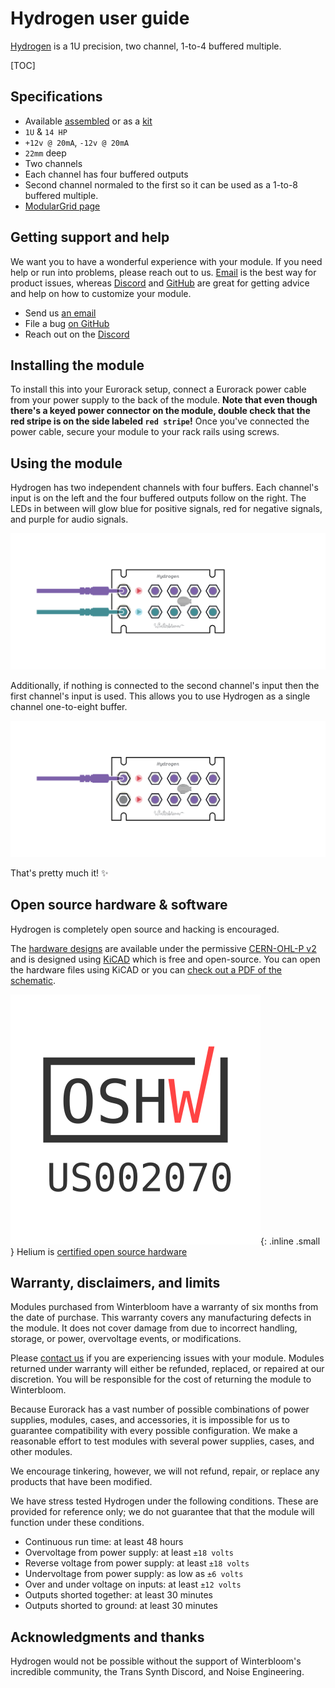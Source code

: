 # Hydrogen user guide

[Hydrogen](https://winterbloom.com/shop/hydrogen) is a 1U precision, two channel, 1-to-4 buffered multiple.

[TOC]

## Specifications

* Available [assembled](https://winterbloom.com/shop/hydrogen) or as a [kit](https://winterbloom.com/shop/hydrogen-kit)
* `1U` & `14 HP`
* `+12v @ 20mA`, `-12v @ 20mA`
* `22mm` deep
* Two channels
* Each channel has four buffered outputs
* Second channel normaled to the first so it can be used as a 1-to-8 buffered multiple.
* [ModularGrid page](https://www.modulargrid.net/e/winterbloom-hydrogen)


## Getting support and help

We want you to have a wonderful experience with your module. If you need help or run into problems, please reach out to us. [Email] is the best way for product issues, whereas [Discord] and [GitHub][github issues] are great for getting advice and help on how to customize your module.

-   Send us [an email][email]
-   File a bug [on GitHub][github issues]
-   Reach out on the [Discord][discord]

[github issues]: https://github.com/wntrblm/Neptune/issues
[discord]: https://discord.gg/UpfqghQ
[email]: mailto:support@winterbloom.com


## Installing the module

To install this into your Eurorack setup, connect a Eurorack power cable from your power supply to the back of the module. **Note that even though there's a keyed power connector on the module, double check that the red stripe is on the side labeled `red stripe`!** Once you've connected the power cable, secure your module to your rack rails using screws.


## Using the module

Hydrogen has two independent channels with four buffers. Each channel's input is on the left and the four buffered outputs follow on the right. The LEDs in between will glow blue for positive signals, red for negative signals, and purple for audio signals.

![Illustration of using Hydrogen's two channels independently](images/two-channel.svg)

Additionally, if nothing is connected to the second channel's input then the first channel's input is used. This allows you to use Hydrogen as a single channel one-to-eight buffer.

![Illustration of using Hydrogen as a single channel, eight output buffer](images/one-channel.svg)

That's pretty much it! ✨

## Open source hardware & software

Hydrogen is completely open source and hacking is encouraged.

The [hardware designs](https://github.com/wntrblm/Hydrogen/tree/main/hardware) are available under the permissive [CERN-OHL-P v2](https://cern-ohl.web.cern.ch/) and is designed using [KiCAD](https://kicad.org/) which is free and open-source. You can open the hardware files using KiCAD or you can [check out a PDF of the schematic](https://github.com/wntrblm/Hydrogen/tree/main/hardware/board/board.pdf).

![Open Source Hardware Association mark](images/oshw.svg){: .inline .small } Helium is [certified open source hardware](https://certification.oshwa.org/us002070.html)


## Warranty, disclaimers, and limits

Modules purchased from Winterbloom have a warranty of six months from the date of purchase. This warranty covers any manufacturing defects in the module. It does not cover damage from due to incorrect handling, storage, or power, overvoltage events, or modifications.

Please [contact us](mailto:support@winterbloom.com) if you are experiencing issues with your module. Modules returned under warranty will either be refunded, replaced, or repaired at our discretion. You will be responsible for the cost of returning the module to Winterbloom.

Because Eurorack has a vast number of possible combinations of power supplies, modules, cases, and accessories, it is impossible for us to guarantee compatibility with every possible configuration. We make a reasonable effort to test modules with several power supplies, cases, and other modules.

We encourage tinkering, however, we will not refund, repair, or replace any products that have been modified.

We have stress tested Hydrogen under the following conditions. These are provided for reference only; we do not guarantee that that the module will function under these conditions.

* Continuous run time: at least 48 hours
* Overvoltage from power supply: at least `±18 volts`
* Reverse voltage from power supply: at least `±18 volts`
* Undervoltage from power supply: as low as `±6 volts`
* Over and under voltage on inputs: at least `±12 volts`
* Outputs shorted together: at least 30 minutes
* Outputs shorted to ground: at least 30 minutes


## Acknowledgments and thanks

Hydrogen would not be possible without the support of Winterbloom's incredible community, the Trans Synth Discord, and Noise Engineering.

[discord]: https://discord.gg/UpfqghQ
